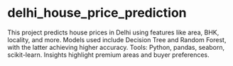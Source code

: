 # delhi_house_price_prediction
This project predicts house prices in Delhi using features like area, BHK, locality, and more. Models used include Decision Tree and Random Forest, with the latter achieving higher accuracy. Tools: Python, pandas, seaborn, scikit-learn. Insights highlight premium areas and buyer preferences. 
